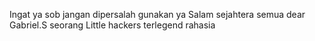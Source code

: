 Ingat ya sob jangan dipersalah gunakan ya 
Salam sejahtera semua dear Gabriel.S seorang 
Little hackers terlegend rahasia
